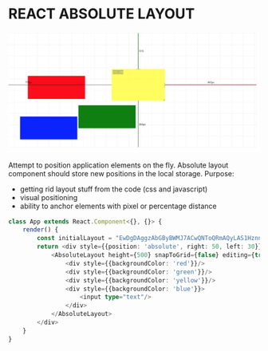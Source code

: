 # REACT ABSOLUTE LAYOUT

![Editing](./abs-layout.png)

Attempt to position application elements on the fly. Absolute layout component should store new positions in the local storage. Purpose: 
* getting rid layout stuff from the code (css and javascript)
* visual positioning
* ability to anchor elements with pixel or percentage distance

```typescript
class App extends React.Component<{}, {}> {
	render() {			
        const initialLayout = "EwDgDAggzAbGByBWMJ7ACwQNToQRmAQyLAS1HznnXDV3iymAAVgZF4oB2ZqdDrEA";
		return <div style={{position: 'absolute', right: 50, left: 30}}>
            <AbsoluteLayout height={500} snapToGrid={false} editing={true} name="test" initialLayout={initialLayout}>
				<div style={{backgroundColor: 'red'}}/>
				<div style={{backgroundColor: 'green'}}/>
				<div style={{backgroundColor: 'yellow'}}/>
				<div style={{backgroundColor: 'blue'}}>
					<input type="text"/>
				</div>
			</AbsoluteLayout>
		</div>
	}
}
```
